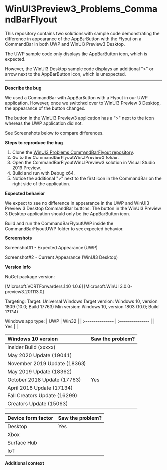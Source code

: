 # WinUI3Preview3_Problems_CommandBarFlyout

This repository contains two solutions with sample code demonstrating the difference in appearance of the 
AppBarButton with the Flyout on a CommandBar in both UWP and WinUI3 Preview3 Desktop.

The UWP sample code only displays the AppBarButton icon, which is expected. 

However, the WinUI3 Desktop sample code displays an additional ">" or arrow next to the AppBarButton icon, which is unexpected.

----

**Describe the bug**

We used a CommandBar with AppBarButton with a Flyout in our UWP application. However, once we switched over to WinUI3 Preview 3 Desktop, the appearance of the button changed. 

The button in the WinUI3 Preview3 application has a ">" next to the icon whereas the UWP application did not. 

See Screenshots below to compare differences.

**Steps to reproduce the bug**
1. Clone the [WinUI3 Problems CommandBarFlyout repository](https://github.com/eleanorleffler/WinUI3Preview3_Problems_CommandBarFlyout).
2. Go to the CommandBarFlyoutWinUIPreview3 folder.
3. Open the CommandBarFlyoutWinUIPreview3 solution in Visual Studio 2019 Preview.
4. Build and run with Debug x64.
5. Notice the additional ">" next to the first icon in the CommandBar on the right side of the application.

**Expected behavior**

We expect to see no difference in appearance in the UWP and WinUI3 Preview 3 Desktop CommandBar buttons. The button in the WinUI3 Preview 3 Desktop application should only be the AppBarButton icon.

Build and run the CommandBarFlyoutUWP inside the CommandBarFlyoutUWP folder to see expected behavior.

**Screenshots**


Screenshot#1 - Expected Appearance (UWP)


Screenshot#2 - Current Appearance (WinUI3 Desktop)

**Version Info**

NuGet package version: 

[Microsoft.VCRTForwarders.140 1.0.6]
[Microsoft.WinUI 3.0.0-preview3.201113.0]

Targeting:
Target: Universal Windows
Target version: Windows 10, version 1809 (10.0; Build 17763)
Min version: Windows 10, version 1803 (10.0; Build 17134)

Windows app type:
| UWP              | Win32            |
| :--------------- | :--------------- |
| 		Yes 	   |  				  |

| Windows 10 version                  | Saw the problem? |
| :--------------------------------- | :-------------------- |
| Insider Build (xxxxx)              | 						 |
| May 2020 Update (19041)            | 						 |
| November 2019 Update (18363)       | 						 |
| May 2019 Update (18362)            | 						 |
| October 2018 Update (17763)        | 			Yes			 |
| April 2018 Update (17134)          | 						 |
| Fall Creators Update (16299)       | 						 |
| Creators Update (15063)            | 						 |

| Device form factor | Saw the problem? |
| :----------------- | :--------------- |
| Desktop            | 		Yes			|
| Xbox               | 					|
| Surface Hub        | 					|
| IoT                | 					|

**Additional context**
